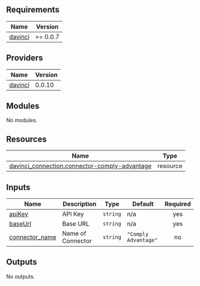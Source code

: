 <!-- BEGIN_TF_DOCS -->
## Requirements

| Name | Version |
|------|---------|
| <a name="requirement_davinci"></a> [davinci](#requirement\_davinci) | >= 0.0.7 |

## Providers

| Name | Version |
|------|---------|
| <a name="provider_davinci"></a> [davinci](#provider\_davinci) | 0.0.10 |

## Modules

No modules.

## Resources

| Name | Type |
|------|------|
| [davinci_connection.connector-comply-advantage](https://registry.terraform.io/providers/samir-gandhi/davinci/latest/docs/resources/connection) | resource |

## Inputs

| Name | Description | Type | Default | Required |
|------|-------------|------|---------|:--------:|
| <a name="input_apiKey"></a> [apiKey](#input\_apiKey) | API Key | `string` | n/a | yes |
| <a name="input_baseUrl"></a> [baseUrl](#input\_baseUrl) | Base URL | `string` | n/a | yes |
| <a name="input_connector_name"></a> [connector\_name](#input\_connector\_name) | Name of Connector | `string` | `"Comply Advantage"` | no |

## Outputs

No outputs.
<!-- END_TF_DOCS -->